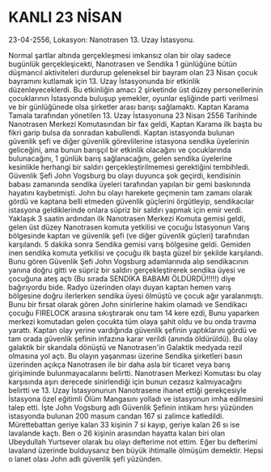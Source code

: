 # KANLI 23 NİSAN

23-04-2556, Lokasyon: Nanotrasen 13. Uzay İstasyonu.

Normal şartlar altında gerçekleşmesi imkansız olan bir olay sadece bugünlük gerçekleşicekti, Nanotrasen ve Sendika 1 günlüğüne bütün düşmancıl aktiviteleri durdurup geleneksel bir bayram olan 23 Nisan çocuk bayramını kutlamak için 13. Uzay İstasyonunda bir etkinlik düzenleyeceklerdi. Bu etkinliğin amacı 2 şirketinde üst düzey personellerinin çocuklarının İstasyonda buluşup yemekler, oyunlar eşliğinde parti verilmesi ve bir günlüğünede olsa şirketler arası barışı sağlamaktı. Kaptan Karama Tamala tarafından yönetilen 13. Uzay İstasyonuna 23 Nisan 2556 Tarihinde Nanotrasen Merkezi Komutasından bir fax geldi, Kaptan Karama ilk başta bu fikri garip bulsa da sonradan kabullendi. Kaptan istasyonda bulunan güvenlik şefi ve diğer güvenlik görevlilerine istasyona sendika üyelerinin geliceğini, ama bunun barışçıl bir etkinlik olacağını ve çocuklarında bulunacağını, 1 günlük barış sağlanacağını, gelen sendika üyelerine kesinlikle herhangi bir saldırı gerçekleştirilmemesi gerektiğini tembihledi. Güvenlik Şefi John Vogsburg bu olayı duyunca şok geçirdi, kendisinin babası zamanında sendika üyeleri tarafından yapılan bir gemi baskınında hayatını kaybetmişti. John bu olayı harekete geçmenin tam zamanı olarak gördü ve kaptana belli etmeden güvenlik güçlerini örgütleyip, sendikacılar istasyona geldiklerinde onlara süpriz bir saldırı yapmak için emir verdi. Yaklaşık 3 saatin ardından ilk Nanotrasen Merkezi Komuta gemisi geldi, gelen üst düzey Nanotrasen komuta yetkilisi ve çocuğu İstasyonun Varış bölgesinde kaptan ve güvenlik şefi (ve diğer güvenlik güçleri) tarafından karşılandı. 5 dakika sonra Sendika gemisi varış bölgesine geldi. Gemiden inen sendika komuta yetkilisi ve çocuğu ilk başta güzel bir şekilde karşılandı. Bunu gören Güvenlik Şefi John Vogsburg adamlarınıda alıp sendikacının yanına doğru gitti ve süpriz bir saldırı gerçekleştirerek sendika üyesi ve çocuğuna ateş açtı (Bu sırada SENDİKA BABAMI ÖLDÜRDÜ!!!!!) diye bağırıyordu bide. Radyo üzerinden olayı duyan kaptan hemen varış bölgesine doğru ilerlerken sendika üyesi ölmüştü ve çocuk ağır yaralanmıştı. Bunu bir fırsat olarak gören John sinirlerine hakim olamadı ve Sendikacı çocuğu FIRELOCK arasına sıkıştırarak onu tam 14 kere ezdi, Bunu yaparken merkezi komutadan gelen çocukta tüm olaya şahit oldu ve bu onda travma yarattı. Kaptan olay yerine vardığında güvenlik şefinin yaptıklarını gördü ve tam orada güvenlik şefinin infazına karar verildi (anında öldürüldü). Bu olay galaktik bir skandala dönüştü ve Nanotrasen'in Galaktik medyada rezil olmasına yol açtı. Bu olayın yaşanması üzerine Sendika şirketleri basın üzerinden açıkça Nanotrasen ile bir daha asla bir ticaret veya barış girişiminde bulunmayacalarını belirtti. Nanotrasen Merkezi Komutası bu olay karşısında aşırı derecede sinirlendiği için bunun cezasız kalmıyacağını belirtti ve 13. Uzay İstasyonunun Nanotrasene ihanet ettiği gerekçesiyle İstasyona özel eğitimli Ölüm Mangasını yolladı ve istasyonun imha edilmesini talep etti. İşte John Vogsburg adlı Güvenlik Şefinin intikam hırsı yüzünden istasyonda bulunan 200 masum candan 167 si zalimce katledildi. Mürettebattan geriye kalan 33 kişinin 7 si kayıp, geriye kalan 26 sı ise lavalande kaçtı. Ben o 26 kişinin arasından hayatta kalan biri olan Ubeydullah Yurtsever olarak bu olayı defterime not ettim. Eğer bu defterimi lavaland üzerinde bulduysanız ben büyük ihtimalle ölmüşüm demektir. Hepsi o lanet olası John adlı güvenlik şefi yüzünden.

